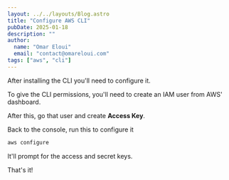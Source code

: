 ```yaml
---
layout: ../../layouts/Blog.astro
title: "Configure AWS CLI"
pubDate: 2025-01-18
description: ""
author:
  name: "Omar Eloui"
  email: "contact@omareloui.com"
tags: ["aws", "cli"]
---
```


After installing the CLI you'll need to configure it.

To give the CLI permissions, you'll need to create an IAM user from AWS' dashboard.

After this, go that user and create **Access Key**.

Back to the console, run this to configure it

```bash
aws configure
```

It'll prompt for the access and secret keys.

That's it!
